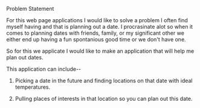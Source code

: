 Problem Statement

For this web page applications I would like to solve a problem I often find myself having and that is planning out a date. I procrasinate alot so when it comes to planning dates with friends, family, or my significant other we either end up having a fun spontanious good time or we don't have one.

So for this we applicate I would like to make an application that will help me plan out dates.

This application can include--

1. Picking a date in the future and finding locations on that date with ideal temperatures.

2. Pulling places of interests in that location so you can plan out this date.